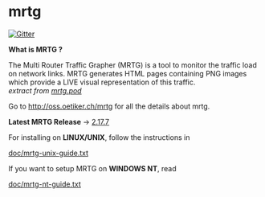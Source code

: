 # mrtg

[![Gitter](https://badges.gitter.im/oetiker/mrtg.svg)](https://gitter.im/oetiker/mrtg?utm_source=badge&utm_medium=badge&utm_campaign=pr-badge&utm_content=badge)

**What is MRTG ?**

The Multi Router Traffic Grapher (MRTG) is a tool to monitor the traffic load on network links.
MRTG generates HTML pages containing PNG images which provide a LIVE visual representation of this traffic. <br>
*extract from [mrtg.pod](https://github.com/oetiker/mrtg/edit/master/src/doc/mrtg.pod)*

Go to http://oss.oetiker.ch/mrtg for all the details about mrtg. <br>

**Latest MRTG Release** -> [2.17.7](https://github.com/oetiker/mrtg/releases/tag/v2.17.7)

For installing on **LINUX/UNIX**, follow the instructions in

  [doc/mrtg-unix-guide.txt](https://github.com/oetiker/mrtg/blob/master/src/doc/mrtg-unix-guide.pod)

If you want to setup MRTG on **WINDOWS NT**, read

  [doc/mrtg-nt-guide.txt](https://github.com/oetiker/mrtg/blob/master/src/doc/mrtg-nt-guide.pod)
